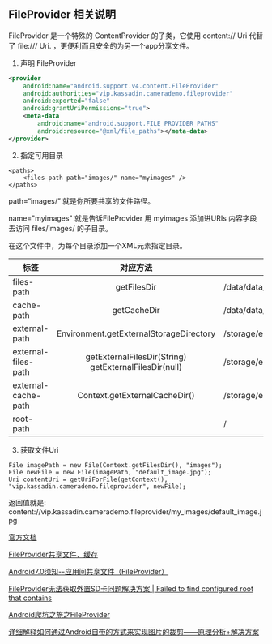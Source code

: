 ## FileProvider 相关说明

FileProvider 是一个特殊的 ContentProvider 的子类，它使用 content:// Uri 代替了 file:/// Uri. ，更便利而且安全的为另一个app分享文件。

1. 声明 FileProvider

```xml
<provider
	android:name="android.support.v4.content.FileProvider"
	android:authorities="vip.kassadin.camerademo.fileprovider"
	android:exported="false"
	android:grantUriPermissions="true">
	<meta-data
		android:name="android.support.FILE_PROVIDER_PATHS"
		android:resource="@xml/file_paths"></meta-data>
</provider>
```

2. 指定可用目录

```
<paths>
    <files-path path="images/" name="myimages" />
</paths>
```

path=“images/” 就是你所要共享的文件路径。

name="myimages" 就是告诉FileProvider 用 myimages 添加进URIs 内容字段去访问 files/images/ 的子目录。

在这个文件中，为每个目录添加一个XML元素指定目录。

|标签|对应方法|基础路路径|
| ---- | :---: | --- |
| files-path | getFilesDir | /data/data/vip.kassadin.camerademo/files |
| cache-path | getCacheDir | /data/data/vip.kassadin.camerademo/cache |
| external-path | Environment.getExternalStorageDirectory|/storage/emulated/0 |
| external-files-path | getExternalFilesDir(String) getExternalFilesDir(null) | /storage/emulated/0/Android/data/vip.kassadin.camerademo/files |
| external-cache-path | Context.getExternalCacheDir() | /storage/emulated/0/Android/data/vip.kassadin.camerademo/cache |
| root-path || / |

3. 获取文件Uri

```
File imagePath = new File(Context.getFilesDir(), "images");
File newFile = new File(imagePath, "default_image.jpg");
Uri contentUri = getUriForFile(getContext(), "vip.kassadin.camerademo.fileprovider", newFile);
```

返回值就是:
content://vip.kassadin.camerademo.fileprovider/my_images/default_image.jpg


[官方文档](https://developer.android.com/reference/android/support/v4/content/FileProvider.html)

[FileProvider共享文件、缓存](http://www.jianshu.com/p/cb61847acb38)

[Android7.0须知--应用间共享文件（FileProvider）](http://www.jianshu.com/p/3f9e3fc38eae)

[FileProvider无法获取外置SD卡问题解决方案 | Failed to find configured root that contains](http://www.jianshu.com/p/121bbb07cb07)

[Android爬坑之旅之FileProvider](http://blog.csdn.net/cjpx00008/article/details/54293571)

[详细解释如何通过Android自带的方式来实现图片的裁剪——原理分析+解决方案](http://www.cnblogs.com/tianzhijiexian/p/4059006.html)

